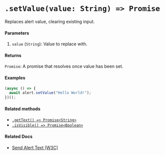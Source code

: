 # `.setValue(value: String) => Promise`

Replaces alert value, clearing existing input.

#### Parameters

1. `value` (`String`): Value to replace with.

#### Returns

`Promise`: A promise that resolves once value has been set.

#### Examples

```javascript
(async () => {
  await alert.setValue("Hello World!");
})();
```

#### Related methods

- [`.getText() => Promise<String>`](./getText.md)
- [`.isVisible() => Promise<Boolean>`](./isVisible.md)

#### Related Docs

- [Send Alert Text (W3C)](https://www.w3.org/TR/webdriver/#send-alert-text)